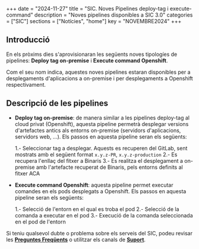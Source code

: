 +++
date        = "2024-11-27"
title       = "SIC. Noves Pipelines deploy-tag i execute-command"
description = "Noves pipelines disponibles a SIC 3.0"
categories  = ["SIC"]
sections    = ["Notícies", "home"]
key         = "NOVEMBRE2024"
+++

## Introducció

En els pròxims dies s'aprovisionaran les següents noves tipologíes de pipelines: **Deploy tag on-premise** i **Execute command Openshift**.

Com el seu nom indica, aquestes noves pipelines estaran disponibles per a desplegaments d'aplicacions a on-premise i per desplegaments a Openshift respectivament.

## Descripció de les pipelines

- **Deploy tag on-premise**: de manera similar a les pipelines deploy-tag al cloud privat (Openshift), aquesta pipeline permetrà desplegar versions d'artefactes antics als entorns on-premise (servidors d'aplicacions, servidors web, ...). Els passos en aquesta pipeline seran els següents:

  1.- Seleccionar tag a desplegar. Aquests es recuperen del GitLab, sent mostrats amb el següent format `x.y.z-PR`, `x.y.z-production`
  2.- Es recupera l'enllaç del fitxer a Binaris
  3.- Es realitza el desplegament a on-premise amb l'artefacte recuperat de Binaris, pels entorns definits al fitxer ACA

- **Execute command Openshift**: aquesta pipeline permet executar comandes en els pods desplegats a Openshift. Els passos en aquesta pipeline seran els següents:

  1.- Selecció de l'entorn en el qual es troba el pod
  2.- Selecció de la comanda a executar en el pod
  3.- Execució de la comanda seleccionada en el pod de l'entorn


Si teniu qualsevol dubte o problema sobre els serveis del SIC, podeu revisar les [**Preguntes Freqüents**](/sic/faq)
o utilitzar els canals de [**Suport**](/sic/suport).
